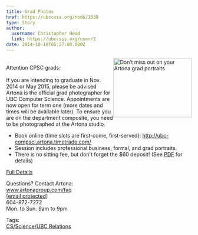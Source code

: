 ```yaml
---
title: Grad Photos 
href: https://ubccsss.org/node/1539
type: Story
author:
  username: Christopher Head
  link: https://ubccsss.org/user/2
date: 2014-10-18T05:27:00.000Z
---
```


<div class="field field-name-body field-type-text-with-summary field-label-hidden"><div class="field-items"><div class="field-item even"><p><img src="/files/20141017artona-ad.jpg" width="213" height="160" alt="Don&#x2019;t miss out on your Artona grad portraits" style="float: right;"><br>
Attention CPSC grads:<br>
&#xA0;<br>
If you are intending to graduate in Nov. 2014 or May 2015, please be advised Artona is the official grad photographer for UBC Computer Science. Appointments are now open for term one (more dates and times will be available later). To ensure you are on the department composite, you need to be photographed at the Artona studio.</p>
<ul>
<li>Book online (time slots are first-come, first-served):&#xA0;<a href="http://ubc-compsci.artona.timetrade.com/">http://ubc-compsci.artona.timetrade.com/</a></li>
<li>Session includes professional business, formal, and grad portraits.</li>
<li>There is no sitting fee, but don&apos;t forget the $60 deposit! (See <a href="/files/20141017artona.pdf">PDF</a> for details)</li>
</ul>
<p><a href="/files/20141017artona.pdf">Full Details</a></p>
<p>Questions? Contact Artona:&#xA0;<br>
<a href="http://www.artonagroup.com/faq">www.artonagroup.com/faq</a><br>
<a href="/cdn-cgi/l/email-protection#ddbeaeaf9dbcafa9b2b3bcbaafb2a8adf3beb2b0"><span class="__cf_email__" data-cfemail="e0839392a08192948f8e8187928f9590ce838f8d">[email&#xA0;protected]</span></a><br>
604-872-7272<br>
Mon. to Sun.&#xA0;9am to 9pm</p>
</div></div></div>    <footer>
    <div class="field field-name-field-tags field-type-taxonomy-term-reference field-label-above"><div class="field-label">Tags:&#xA0;</div><div class="field-items"><div class="field-item even"><a href="/taxonomy/term/1">CS/Science/UBC Relations</a></div></div></div>      </footer>
